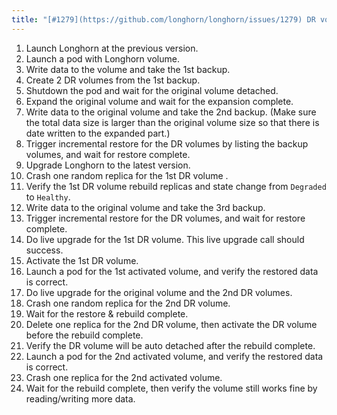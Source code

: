 ```yaml
---
title: "[#1279](https://github.com/longhorn/longhorn/issues/1279) DR volume live upgrade and rebuild"
---
```

1. Launch Longhorn at the previous version.
2. Launch a pod with Longhorn volume.
3. Write data to the volume and take the 1st backup.
4. Create 2 DR volumes from the 1st backup.
5. Shutdown the pod and wait for the original volume detached.
6. Expand the original volume and wait for the expansion complete.
7. Write data to the original volume and take the 2nd backup. (Make sure the total data size is larger than the original volume size so that there is date written to the expanded part.)
8. Trigger incremental restore for the DR volumes by listing the backup volumes, and wait for restore complete.
9. Upgrade Longhorn to the latest version.
10. Crash one random replica for the 1st DR volume .
11. Verify the 1st DR volume rebuild replicas and state change from `Degraded` to `Healthy`.
12. Write data to the original volume and take the 3rd backup.
13. Trigger incremental restore for the DR volumes, and wait for restore complete.
14. Do live upgrade for the 1st DR volume. This live upgrade call should success.
15. Activate the 1st DR volume. 
16. Launch a pod for the 1st activated volume, and verify the restored data is correct.
17. Do live upgrade for the original volume and the 2nd DR volumes.
18. Crash one random replica for the 2nd DR volume.
19. Wait for the restore & rebuild complete.
20. Delete one replica for the 2nd DR volume, then activate the DR volume before the rebuild complete.
21. Verify the DR volume will be auto detached after the rebuild complete.
22. Launch a pod for the 2nd activated volume, and verify the restored data is correct.
23. Crash one replica for the 2nd activated volume.
24. Wait for the rebuild complete, then verify the volume still works fine by reading/writing more data.

